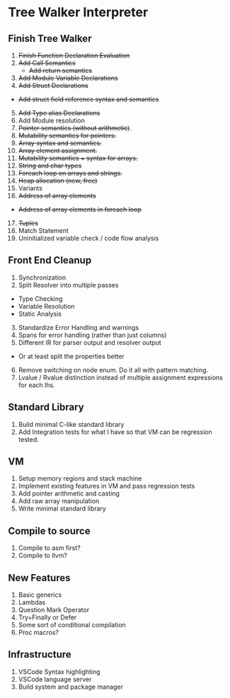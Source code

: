 # Tree Walker Interpreter

## Finish Tree Walker
 1. ~~Finish Function Declaration Evaluation~~
 2. ~~Add Call Semantics~~
    - ~~Add return semantics~~
 3. ~~Add Module Variable Declarations~~
 4. ~~Add Struct Declarations~~
   - ~~Add struct field reference syntax and semantics~~
 5. ~~Add Type alias Declarations~~
 6. Add Module resolution
 7. ~~Pointer semantics (without arithmetic)~~.
 8. ~~Mutability semantics for pointers.~~
 9. ~~Array syntax and semantics.~~
 10. ~~Array element assignment.~~
 11. ~~Mutability semantics + syntax for arrays.~~
 12. ~~String and char types~~
 13. ~~Foreach loop on arrays and strings.~~
 14. ~~Heap allocation (new, free)~~
 15. Variants
 16. ~~Address of array elements~~
  - ~~Address of array elements in foreach loop~~
 17. ~~Tuples~~
 18. Match Statement
 19. Uninitialized variable check / code flow analysis

## Front End Cleanup
1. Synchronization
2. Split Resolver into multiple passes
 - Type Checking
 - Variable Resolution
 - Static Analysis
3. Standardize Error Handling and warnings
4. Spans for error handling (rather than just columns)
5. Different IR for parser output and resolver output
 - Or at least split the properties better
6. Remove switching on node enum. Do it all with pattern matching.
7. Lvalue / Rvalue distinction instead of multiple assignment expressions for each lhs.

## Standard Library
 1. Build minimal C-like standard library
 2. Add Integration tests for what I have so that VM can be regression tested.

## VM
 1. Setup memory regions and stack machine
 2. Implement existing features in VM and pass regression tests
 3. Add pointer arithmetic and casting
 4. Add raw array manipulation
 5. Write minimal standard library

## Compile to source
 1. Compile to asm first?
 2. Compile to llvm?

## New Features
 1. Basic generics
 2. Lambdas
 3. Question Mark Operator
 4. Try+Finally or Defer
 5. Some sort of conditional compilation
 6. Proc macros?

## Infrastructure
 1. VSCode Syntax highlighting
 2. VSCode language server
 3. Build system and package manager
